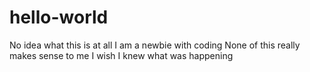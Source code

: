 # hello-world
No idea what this is at all
I am a newbie with coding
None of this really makes sense to me
I wish I knew what was happening
